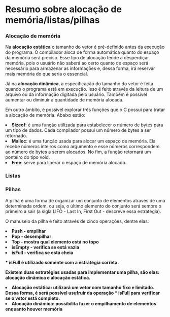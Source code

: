 # Resumo sobre alocação de memória/listas/pilhas

### Alocação de memória

<p> Na <strong>alocação estática</strong> o tamanho do vetor é pré-definido antes da execução do programa. O compilador aloca de forma automática quanto do espaço da memória será preciso. Esse tipo de alocação tende a desperdiçar memória, pois o usuário não saberá ao certo quanto de espaço será necessário para armazenar as informações e, dessa forma, irá reservar mais memória do que seria o essencial. </p>
<p> Já na <strong>alocação dinâmica</strong>, a especificação do tamanho do vetor é feita quando o programa está em execução. Isso é feito através da leitura de um arquivo ou da informação digitada pelo usuário. Também é possível aumentar ou diminuir a quantidade de memória alocada. </p><p> Em outro âmbito, é possível explorar três funções que o C possui para tratar a alocação de memória. Abaixo estão: </p>
      <li><strong>Sizeof</strong>: é uma função utilizada para estabelecer o número de bytes para um tipo de dados. Cada compilador possui um número de bytes a ser retornado.</li>
      <li><strong>Malloc</strong>: é uma função usada para alocar um espaço de memória. Ela recebe números inteiros como argumento e esse números correspondem ao número de bytes a serem alocados. No fim, a função retornará um ponteiro do tipo void.</li>
      <li><strong>Free</strong>: serve para liberar o espaço de memória alocado.</li>

### Listas






### Pilhas

<p>A pilha é uma forma de organizar um conjunto de elementos através de uma determinada ordem, ou seja, o último elemento do conjunto será sempre o primeiro a sair (a sigla LIFO - Last In, First Out - descreve essa estratégia).</p>
<p>O manuseio da pilha é feito através de cinco operações, dentre elas:</p>
<li><strong>Push - empilhar</li>
<li><strong>Pop - desempilhar</li>
<li><strong>Top</strong> - mostra qual elemento está no topo</li>
<li><strong>isEmpty</strong> - verifica se está vazia</li>
<li><strong>isFull</strong> - verifica se está cheia</li>

<p><strong>* isFull</strong> é utilizado somente com a estratégia correta.</p>

<p>Existem duas estratégias usadas para implementar uma pilha, são elas: alocação dinâmica e alocação estática.</p>
<li><strong>Alocação estática</strong>: utilizará um vetor com tamanho fixo e limitado. Dessa forma, é será possível usufruir da operação * isFull para verificar se o vetor está completo. 
<li><strong>Alocação dinâmica</strong>: possibilita fazer o empilhamento de elementos enquanto houver memória 
